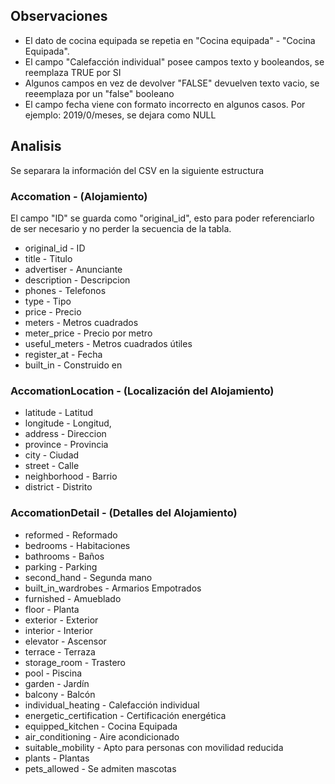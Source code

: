 ## Observaciones

- El dato de cocina equipada se repetia en "Cocina equipada" - "Cocina Equipada".
- El campo "Calefacción individual" posee campos texto y booleandos, se reemplaza TRUE por SI
- Algunos campos en vez de devolver "FALSE" devuelven texto vacio, se reeemplaza por un "false" booleano
- El campo fecha viene con formato incorrecto en algunos casos. Por ejemplo: 2019/0/meses, se dejara como NULL

## Analisis

Se separara la información del CSV en la siguiente estructura

### Accomation - (Alojamiento)

El campo "ID" se guarda como "original_id", esto para poder referenciarlo de ser necesario y no perder la secuencia de la tabla.

- original_id - ID
- title - Titulo
- advertiser - Anunciante
- description - Descripcion
- phones - Telefonos
- type - Tipo
- price - Precio
- meters - Metros cuadrados
- meter_price - Precio por metro
- useful_meters - Metros cuadrados útiles
- register_at - Fecha
- built_in - Construido en

### AccomationLocation - (Localización del Alojamiento)

- latitude - Latitud
- longitude - Longitud,
- address - Direccion
- province - Provincia
- city - Ciudad
- street - Calle
- neighborhood - Barrio
- district - Distrito

### AccomationDetail - (Detalles del Alojamiento)

- reformed - Reformado
- bedrooms - Habitaciones
- bathrooms - Baños
- parking - Parking
- second_hand - Segunda mano
- built_in_wardrobes - Armarios Empotrados
- furnished - Amueblado
- floor - Planta
- exterior - Exterior
- interior - Interior
- elevator - Ascensor
- terrace - Terraza
- storage_room - Trastero
- pool - Piscina
- garden - Jardín
- balcony - Balcón
- individual_heating - Calefacción individual
- energetic_certification - Certificación energética
- equipped_kitchen - Cocina Equipada
- air_conditioning - Aire acondicionado
- suitable_mobility - Apto para personas con movilidad reducida
- plants - Plantas
- pets_allowed - Se admiten mascotas
